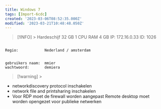 ```yaml
---
title: Windows 7
tags: [Import-6cdc]
created: '2023-03-06T08:52:35.000Z'
modified: '2023-03-21T10:48:48.050Z'
---
```


> [!INFO] >
> Hardeschijf 32 GB
> 1 CPU
> RAM 4 GB
> IP: 172.16.0.33
> ID: 1026

```

Regio:            Nederland / amsterdam

```

```

gebruikers naam:  mmier
wachtwoord:       demiera

```

> [!warning] >
* networkdiscovery protocol inschakelen
* network file and printsharing inschakelen
* Voor RDP moet de firewall worden aangepast Remote desktop moet worden opengezet voor publieke netwerken

